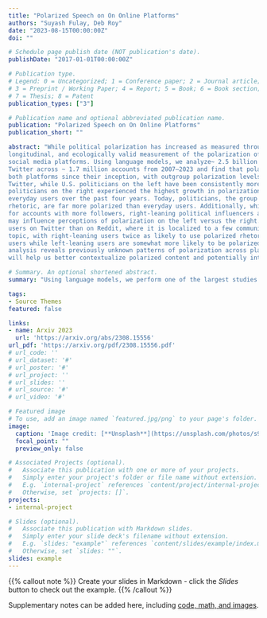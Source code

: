 ```yaml
---
title: "Polarized Speech on On Online Platforms"
authors: "Suyash Fulay, Deb Roy"
date: "2023-08-15T00:00:00Z"
doi: ""

# Schedule page publish date (NOT publication's date).
publishDate: "2017-01-01T00:00:00Z"

# Publication type.
# Legend: 0 = Uncategorized; 1 = Conference paper; 2 = Journal article;
# 3 = Preprint / Working Paper; 4 = Report; 5 = Book; 6 = Book section;
# 7 = Thesis; 8 = Patent
publication_types: ["3"]

# Publication name and optional abbreviated publication name.
publication: "Polarized Speech on On Online Platforms"
publication_short: ""

abstract: "While political polarization has increased as measured through surveys, currently we lack comprehensive,
longitudinal, and ecologically valid measurement of the polarization of online political speech that spans
social media platforms. Using language models, we analyze~ 2.5 billion comments on Reddit and
Twitter across ~ 1.7 million accounts from 2007–2023 and find that polarized speech has been rising on
both platforms since their inception, with outgroup polarization levels higher on Twitter than Reddit. On
Twitter, while U.S. politicians on the left have been consistently more polarized than everyday users,
politicians on the right experienced the highest growth in polarization, overtaking journalists, media, and
everyday users over the past four years. Today, politicians, the group listened to the most for their political
rhetoric, are far more polarized than everyday users. Additionally, while polarized speech is typically lower
for accounts with more followers, right-leaning political influencers are an exception to this trend, which
may influence perceptions of polarization on the left versus the right. Polarization is more diffuse across
users on Twitter than on Reddit, where it is localized to a few communities. Polarization also varies by
topic, with right-leaning users twice as likely to use polarized rhetoric about immigration as left-leaning
users while left-leaning users are somewhat more likely to be polarized around healthcare. Our large-scale
analysis reveals previously unknown patterns of polarization across platforms, groups, and topics that
will help us better contextualize polarized content and potentially intervene to reduce it."

# Summary. An optional shortened abstract.
summary: "Using language models, we perform one of the largest studies of polarized speech on social media platforms."

tags:
- Source Themes
featured: false

links:
- name: Arxiv 2023
  url: 'https://arxiv.org/abs/2308.15556'
url_pdf: 'https://arxiv.org/pdf/2308.15556.pdf'
# url_code: ''
# url_dataset: '#'
# url_poster: '#'
# url_project: ''
# url_slides: ''
# url_source: '#'
# url_video: '#'

# Featured image
# To use, add an image named `featured.jpg/png` to your page's folder. 
image:
  caption: 'Image credit: [**Unsplash**](https://unsplash.com/photos/s9CC2SKySJM)'
  focal_point: ""
  preview_only: false

# Associated Projects (optional).
#   Associate this publication with one or more of your projects.
#   Simply enter your project's folder or file name without extension.
#   E.g. `internal-project` references `content/project/internal-project/index.md`.
#   Otherwise, set `projects: []`.
projects:
- internal-project

# Slides (optional).
#   Associate this publication with Markdown slides.
#   Simply enter your slide deck's filename without extension.
#   E.g. `slides: "example"` references `content/slides/example/index.md`.
#   Otherwise, set `slides: ""`.
slides: example
---
```


{{% callout note %}}
Create your slides in Markdown - click the *Slides* button to check out the example.
{{% /callout %}}

Supplementary notes can be added here, including [code, math, and images](https://wowchemy.com/docs/writing-markdown-latex/).
